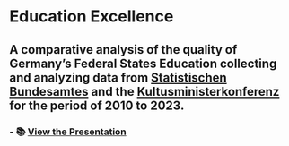 # Education Excellence 
## A comparative analysis of the quality of Germany’s Federal States Education collecting and analyzing data from [Statistischen Bundesamtes](https://www.destatis.de/DE/Home/_inhalt.html) and the [Kultusministerkonferenz](https://www.kmk.org/) for the period of 2010 to 2023.
### - 📚 [View the Presentation](https://drive.google.com/file/d/1CxjNwIpnYod1lH7TsPTD5vAY4bb1LoxB/view?usp=share_link)

